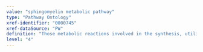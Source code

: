 ```yaml
---
value: "sphingomyelin metabolic pathway"
type: "Pathway Ontology"
xref-identifier: "0000745"
xref-dataSource: "PW"
definition: "Those metabolic reactions involved in the synthesis, utilization and/or degradation of sphingomyelin - a sphingolipid found abundantly in the myelin sheath of nerve cells."
level: "4"
---
```

